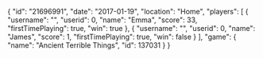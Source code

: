 {
  "id": "21696991",
  "date": "2017-01-19",
  "location": "Home",
  "players": [
    {
      "username": "",
      "userid": 0,
      "name": "Emma",
      "score": 33,
      "firstTimePlaying": true,
      "win": true
    },
    {
      "username": "",
      "userid": 0,
      "name": "James",
      "score": 1,
      "firstTimePlaying": true,
      "win": false
    }
  ],
  "game": {
    "name": "Ancient Terrible Things",
    "id": 137031
  }
}

